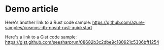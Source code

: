 # Demo article

Here's another link to a Rust code sample: <https://github.com/azure-samples/cosmos-db-nosql-rust-quickstart>

Here's a link to a Gist code sample: <https://gist.github.com/seesharprun/08682b3c2dbe9c180921c5336bff1254>
